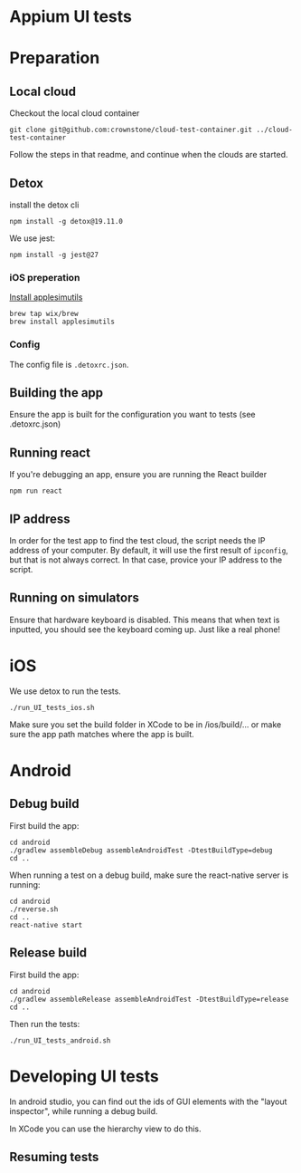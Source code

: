 # Appium UI tests

# Preparation


## Local cloud

Checkout the local cloud container

```
git clone git@github.com:crownstone/cloud-test-container.git ../cloud-test-container
```

Follow the steps in that readme, and continue when the clouds are started.

## Detox

install the detox cli
```
npm install -g detox@19.11.0
```

We use jest:
```
npm install -g jest@27
```

### iOS preperation

[Install applesimutils](https://github.com/wix/AppleSimulatorUtils)

```
brew tap wix/brew
brew install applesimutils
```

### Config

The config file is `.detoxrc.json`.

## Building the app

Ensure the app is built for the configuration you want to tests (see .detoxrc.json)

## Running react

If you're debugging an app, ensure you are running the React builder
```
npm run react
```

## IP address

In order for the test app to find the test cloud, the script needs the IP address of your computer.
By default, it will use the first result of `ipconfig`, but that is not always correct. In that case, provice your IP address to the script.


## Running on simulators

Ensure that hardware keyboard is disabled. This means that when text is inputted, you should see the keyboard coming up. Just like a real phone! 

# iOS

We use detox to run the tests.

```
./run_UI_tests_ios.sh
```

Make sure you set the build folder in XCode to be in /ios/build/...
or make sure the app path matches where the app is built.

# Android

## Debug build

First build the app:
```
cd android
./gradlew assembleDebug assembleAndroidTest -DtestBuildType=debug
cd ..
```

When running a test on a debug build, make sure the react-native server is running:
```
cd android
./reverse.sh
cd ..
react-native start
```

## Release build

First build the app:
```
cd android
./gradlew assembleRelease assembleAndroidTest -DtestBuildType=release
cd ..
```

Then run the tests:
```
./run_UI_tests_android.sh
```


# Developing UI tests

In android studio, you can find out the ids of GUI elements with the "layout inspector", while running a debug build.

In XCode you can use the hierarchy view to do this.

## Resuming tests


